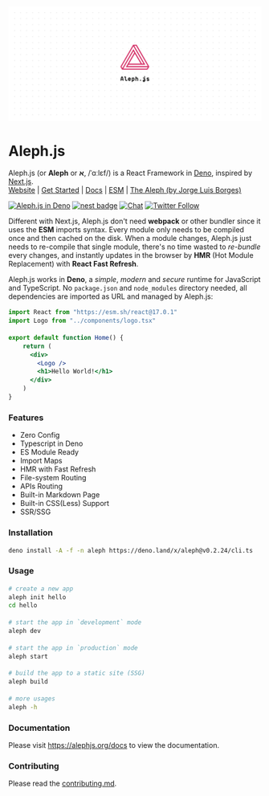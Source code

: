 ![Aleph Poster](./design/poster.svg)

# Aleph.js

Aleph.js (or **Aleph** or **א**, /ˈɑːlɛf/) is a React Framework in [Deno](https://deno.land), inspired by [Next.js](https://nextjs.org).
<br>
[Website](https://alephjs.org) | [Get Started](https://alephjs.org/docs/get-started)  | [Docs](https://alephjs.org/docs) | [ESM](https://esm.sh) | [The Aleph  (by Jorge Luis Borges)](http://www.phinnweb.org/links/literature/borges/aleph.html)

[![Aleph.js in Deno](https://github.com/alephjs/aleph.js/workflows/Aleph.js%20in%20Deno/badge.svg)](https://github.com/alephjs/aleph.js/actions?query=workflow%3A%22Aleph.js+in+Deno%22)
[![nest badge](https://nest.land/badge.svg)](https://nest.land/package/aleph)
[![Chat](https://img.shields.io/discord/775256646821085215?color=%23008181&label=Chat&labelColor=%23111&logo=discord&logoColor=%23aaaaaa)](https://discord.gg/pWGdS7sAqD)
[![Twitter Follow](https://img.shields.io/twitter/follow/alephjs?style=social)](https://twitter.com/intent/follow?screen_name=alephjs)

Different with Next.js, Aleph.js don't need **webpack** or other bundler since it uses the **ESM** imports syntax. Every module only needs to be compiled once and then cached on the disk. When a module changes, Aleph.js just needs to re-compile that single module, there's no time wasted to *re-bundle* every changes, and instantly updates in the browser by **HMR** (Hot Module Replacement) with **React Fast Refresh**.

Aleph.js works in **Deno**, a *simple*, *modern* and *secure* runtime for JavaScript and TypeScript. No `package.json` and `node_modules` directory needed, all dependencies are imported as URL and managed by Aleph.js:

```jsx
import React from "https://esm.sh/react@17.0.1"
import Logo from "../components/logo.tsx"

export default function Home() {
    return (
      <div>
        <Logo />
        <h1>Hello World!</h1>
      </div>
    )
}
```

### Features
- Zero Config
- Typescript in Deno
- ES Module Ready
- Import Maps
- HMR with Fast Refresh
- File-system Routing
- APIs Routing
- Built-in Markdown Page
- Built-in CSS(Less) Support
- SSR/SSG

### Installation
```bash
deno install -A -f -n aleph https://deno.land/x/aleph@v0.2.24/cli.ts
```

### Usage
```bash
# create a new app
aleph init hello
cd hello

# start the app in `development` mode
aleph dev

# start the app in `production` mode
aleph start

# build the app to a static site (SSG)
aleph build

# more usages
aleph -h
```

### Documentation
Please visit https://alephjs.org/docs to view the documentation.

### Contributing
Please read the [contributing.md](CONTRIBUTING.md).
